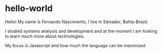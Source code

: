 # hello-world

Hello! My name is Fernando Nascimento, I live in Salvador, Bahia-Brazil. 

I studied systems analysis and development and at the moment I am looking to learn much more about technologies.

My focus is Javascript and how much the language can be maximized.
